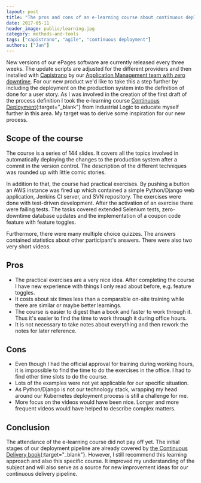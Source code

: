 ```yaml
---
layout: post
title: "The pros and cons of an e-learning course about continuous deployment"
date: 2017-05-11
header_image: public/learning.jpg
category: methods-and-tools
tags: ["capistrano", "agile", "continuous deployment"]
authors: ["Jan"]
---
```


New versions of our ePages software are currently released every three weeks.
The update scripts are adjusted for the different providers and then installed with [Capistrano](/blog/tech-stories/implementing-capistrano-as-configuration-management-tool/) by our [Application Management team with zero downtime](/blog/tech-stories/online-schema-updates-with-mysql/).
For our new product we'd like to take this a step further by including the deployment on the production system into the definition of done for a user story.
As I was involved in the creation of the first draft of the process definition I took the e-learning course [Continuous Deployment](https://elearning.industriallogic.com/gh/submit?Action=AlbumContentsAction&album=continuousDeployment&devLanguage=Python){:target="_blank"} from Industrial Logic to educate myself further in this area.
My target was to derive some inspiration for our new process.

## Scope of the course

The course is a series of 144 slides.
It covers all the topics involved in automatically deploying the changes to the production system after a commit in the version control.
The description of the different techniques was rounded up with little comic stories.

In addition to that, the course had practical exercises.
By pushing a button an AWS instance was fired up which contained a simple Python/Django web application, Jenkins CI server, and SVN repository.
The exercises were done with test-driven development.
After the activation of an exercise there were failing tests.
The tasks covered extended Selenium tests, zero-downtime database updates and the implementation of a coupon code feature with feature toggles.

Furthermore, there were many multiple choice quizzes.
The answers contained statistics about other participant's answers.
There were also two very short videos.

## Pros

* The practical exercises are a very nice idea.
After completing the course I have new experience with things I only read about before, e.g. feature toggles.
* It costs about six times less than a comparable on-site training while there are similar or maybe better learnings.
* The course is easier to digest than a book and faster to work through it.
Thus it's easier to find the time to work through it during office hours.
* It is not necessary to take notes about everything and then rework the notes for later reference.

## Cons

* Even though I had the official approval for training during working hours, it is impossible to find the time to do the exercises in the office.
I had to find other time slots to do the course.
* Lots of the examples were not yet applicable for our specific situation.
* As Python/Django is not our technology stack, wrapping my head around our Kubernetes deployment process is still a challenge for me.
* More focus on the videos would have been nice.
Longer and more frequent videos would have helped to describe complex matters.

## Conclusion

The attendance of the e-learning course did not pay off yet.
The initial stages of our deployment pipeline are already covered by [the Continuous Delivery book](https://martinfowler.com/books/continuousDelivery.html){:target="_blank"}.
However, I still recommend this learning approach and also this specific course.
It improved my understanding of the subject and will also serve as a source for new improvement ideas for our continuous delivery pipeline.
